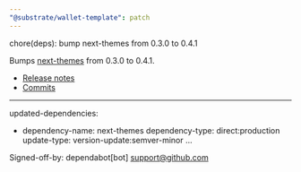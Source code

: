 ```yaml
---
"@substrate/wallet-template": patch
---
```


chore(deps): bump next-themes from 0.3.0 to 0.4.1

Bumps [next-themes](https://github.com/pacocoursey/next-themes) from 0.3.0 to 0.4.1.
- [Release notes](https://github.com/pacocoursey/next-themes/releases)
- [Commits](https://github.com/pacocoursey/next-themes/compare/v0.3.0...v0.4.1)

---
updated-dependencies:
- dependency-name: next-themes
  dependency-type: direct:production
  update-type: version-update:semver-minor
...

Signed-off-by: dependabot[bot] <support@github.com>
